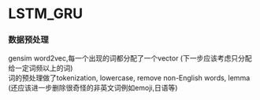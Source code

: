 # LSTM_GRU


### 数据预处理  
gensim word2vec,每一个出现的词都分配了一个vector (下一步应该考虑只分配给一定词频以上的词)  
词的预处理做了tokenization, lowercase, remove non-English words, lemma  
(还应该进一步删除很奇怪的非英文词例如emoji,日语等)
